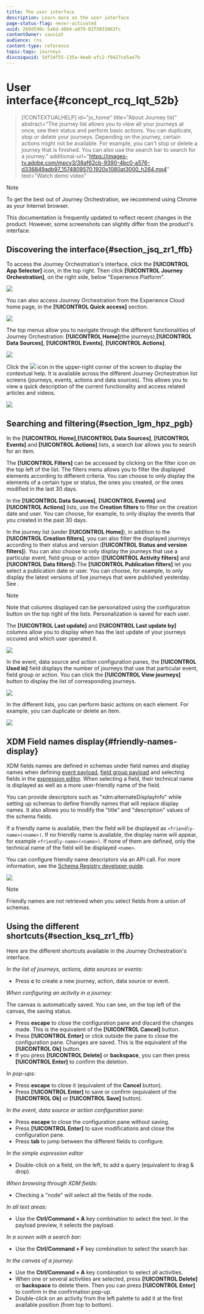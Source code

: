 ```yaml
---
title: The user interface
description: Learn more on the user interface
page-status-flag: never-activated
uuid: 269d590c-5a6d-40b9-a879-02f5033863fc
contentOwner: sauviat
audience: rns
content-type: reference
topic-tags: journeys
discoiquuid: 5df34f55-135a-4ea8-afc2-f9427ce5ae7b
---
```


# User interface{#concept_rcq_lqt_52b}


>[!CONTEXTUALHELP]
>id="jo_home"
>title="About Journey list"
>abstract="The journey list allows you to view all your journeys at once, see their status and perform basic actions. You can duplicate, stop or delete your journeys. Depending on the journey, certain actions might not be available. For example, you can't stop or delete a journey that is finished. You can also use the search bar to search for a journey."
>additional-url="https://images-tv.adobe.com/mpcv3/38af62cb-9390-4bc0-a576-d336849adb97_1574809570.1920x1080at3000_h264.mp4" text="Watch demo video"

>[!NOTE]
>
>To get the best out of Journey Orchestration, we recommend using Chrome as your Internet browser.
>
>This documentation is frequently updated to reflect recent changes in the product. However, some screenshots can slightly differ from the product's interface.

## Discovering the interface{#section_jsq_zr1_ffb}

To access the Journey Orchestration's interface, click the **[!UICONTROL App Selector]** icon, in the top right. Then click **[!UICONTROL Journey Orchestration]**, on the right side, below "Experience Platform".

![](../assets/journey1.png)  

You can also access Journey Orchestration from the Experience Cloud home page, in the **[!UICONTROL Quick access]** section.

![](../assets/journey1bis.png)  

The top menus allow you to navigate through the different functionalities of Journey Orchestration: **[!UICONTROL Home]**(the journeys),**[!UICONTROL Data Sources]**, **[!UICONTROL Events]**, **[!UICONTROL Actions]**.

![](../assets/journey2.png)  

Click the ![](../assets/icon-context.png) icon in the upper-right corner of the screen to display the contextual help. It is available across the different Journey Orchestration list screens (journeys, events, actions and data sources). This allows you to view a quick description of the current functionality and access related articles and videos. 

![](../assets/journey2bis.png)  

## Searching and filtering{#section_lgm_hpz_pgb}

In the **[!UICONTROL Home]**,**[!UICONTROL Data Sources]**, **[!UICONTROL Events]** and **[!UICONTROL Actions]** lists, a search bar allows you to search for an item.

The **[!UICONTROL Filters]** can be accessed by clicking on the filter icon on the top left of the list. The filters menu allows you to filter the displayed elements according to different criteria. You can choose to only display the elements of a certain type or status, the ones you created, or the ones modified in the last 30 days.

In the **[!UICONTROL Data Sources]**, **[!UICONTROL Events]** and **[!UICONTROL Actions]** lists, use the **Creation filters** to filter on the creation date and user. You can choose, for example, to only display the events that you created in the past 30 days.

In the journey list (under **[!UICONTROL Home]**), in addition to the **[!UICONTROL Creation filters]**, you can also filter the displayed journeys according to their status and version (**[!UICONTROL Status and version filters]**). You can also choose to only display the journeys that use a particular event, field group or action (**[!UICONTROL Activity filters]** and **[!UICONTROL Data filters]**).The **[!UICONTROL Publication filters]** let you select a publication date or user. You can choose, for example, to only display the latest versions of live journeys that were published yesterday. See [](../building-journeys/using-the-journey-designer.md).

>[!NOTE]
>
>Note that columns displayed can be personalized using the configuration button on the top right of the lists. Personalization is saved for each user.

The **[!UICONTROL Last update]** and **[!UICONTROL Last update by]** columns allow you to display when has the last update of your journeys occured and which user operated it.

![](../assets/journey74.png)

In the event, data source and action configuration panes, the **[!UICONTROL Used in]** field displays the number of journeys that use that particular event, field group or action. You can click the **[!UICONTROL View journeys]** button to display the list of corresponding journeys.

![](../assets/journey3bis.png)

In the different lists, you can perform basic actions on each element. For example, you can duplicate or delete an item.

![](../assets/journey4.png)

## XDM Field names display{#friendly-names-display}

XDM fields names are defined in schemas under field names and display names when defining [event payload](../event/defining-the-payload-fields.md), [field group payload](../datasource/field-groups.md) and selecting fields in the [expression editor](../expression/expressionadvanced.md).
When selecting a field, their technical name is displayed as well as a more user-friendly name of the field.

You can provide descriptors such as "xdm:alternateDisplayInfo" while setting up schemas to define friendly names that will replace display names. It also allows you to modify the "title" and "description" values of the schema fields.

If a friendly name is available, then the field will be displayed as `<friendly-name>(<name>)`. If no friendly name is available, the display name will appear, for example `<friendly-name>(<name>)`. If none of them are defined, only the technical name of the field will be displayed `<name>`.

You can configure friendly name descriptors via an API call. For more information, see the [Schema Registry developer guide](https://www.adobe.io/apis/experienceplatform/home/xdm/xdmservices.html#!api-specification/markdown/narrative/technical_overview/schema_registry/schema_registry_developer_guide.md).

![](../assets/xdm-from-descriptors.png) 

>[!NOTE]
>
>Friendly names are not retrieved when you select fields from a union of schemas.

## Using the different shortcuts{#section_ksq_zr1_ffb}

Here are the different shortcuts available in the Journey Orchestration's interface.

_In the list of journeys, actions, data sources or events:_

* Press **c** to create a new journey, action, data source or event.

_When configuring an activity in a journey:_

The canvas is automatically saved. You can see, on the top left of the canvas, the saving status.

* Press **escape** to close the configuration pane and discard the changes made. This is the equivalent of the **[!UICONTROL Cancel]** button.
* Press **[!UICONTROL Enter]** or click outside the pane to close the configuration pane. Changes are saved. This is the equivalent of the **[!UICONTROL Ok]** button.
* If you press **[!UICONTROL Delete]** or **backspace**, you can then press **[!UICONTROL Enter]** to confirm the deletion.

_In pop-ups:_

* Press **escape** to close it (equivalent of the **Cancel** button).
* Press **[!UICONTROL Enter]** to save or confirm (equivalent of the **[!UICONTROL Ok]** or **[!UICONTROL Save]** button).

_In the event, data source or action configuration pane:_

* Press **escape** to close the configuration pane without saving.
* Press **[!UICONTROL Enter]** to save modifications and close the configuration pane.
* Press **tab** to jump between the different fields to configure.

_In the simple expression editor_

* Double-click on a field, on the left, to add a query (equivalent to drag & drop).

_When browsing through XDM fields:_

* Checking a "node" will select all the fields of the node.

_In all text areas:_

* Use the **Ctrl/Command + A** key combination to select the text. In the payload preview, it selects the payload.

_In a screen with a search bar:_

* Use the **Ctrl/Command + F** key combination to select the search bar.

_In the canvas of a journey:_

* Use the **Ctrl/Command + A** key combination to select all activities.
* When one or several activities are selected, press **[!UICONTROL Delete]** or **backspace** to delete them. Then you can press **[!UICONTROL Enter]** to confirm in the confirmation pop-up.
* Double-click on an activity from the left palette to add it at the first available position (from top to bottom).
